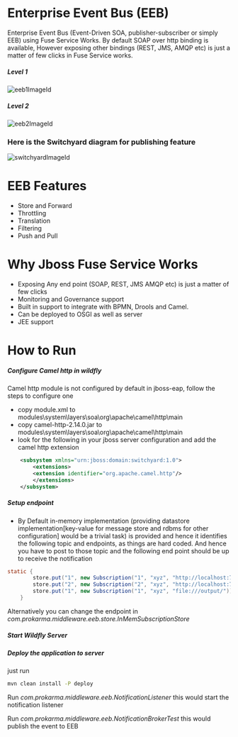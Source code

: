 # Enterprise Event Bus (EEB)
Enterprise Event Bus (Event-Driven SOA, publisher-subscriber or simply EEB) using Fuse Service Works. By default SOAP over http binding is available, However exposing other bindings (REST, JMS, AMQP etc) is just a matter of few clicks in Fuse Service works.
##### Level 1
![eeb1ImageId]
##### Level 2
![eeb2ImageId]
### Here is the Switchyard diagram for publishing feature
![switchyardImageId]

# EEB Features
* Store and Forward
* Throttling
* Translation
* Filtering
* Push and Pull


# Why Jboss Fuse Service Works
* Exposing Any end point (SOAP, REST, JMS AMQP etc) is just a matter of few clicks
* Monitoring and Governance support
* Built in support to integrate with BPMN, Drools and Camel.
* Can be deployed to OSGI as well as server
* JEE support

# How to Run
##### Configure Camel http in wildfly
Camel http module is not configured by default in jboss-eap, follow the steps to configure one
* copy module.xml to modules\system\layers\soa\org\apache\camel\http\main
* copy camel-http-2.14.0.jar to modules\system\layers\soa\org\apache\camel\http\main
* look for the following in your jboss server configuration and add the camel http extension 

```xml
	<subsystem xmlns="urn:jboss:domain:switchyard:1.0">
		<extensions>
		<extension identifier="org.apache.camel.http"/>
		</extensions>
	</subsystem>
```
##### Setup endpoint
* By Default in-memory implementation (providing datastore implementation[key-value for message store and rdbms for other configuration] would be a trivial task) is provided and hence it identifies the following topic and endpoints, as things are hard coded. And hence you have to post to those topic and the following end point should be up to receive the notification

```java
static {
		store.put("1", new Subscription("1", "xyz", "http://localhost:7077/notification"));
		store.put("2", new Subscription("2", "xyz", "http://localhost:7077/notification"));
		store.put("1", new Subscription("1", "xyz", "file:///output/"));
	}
```
Alternatively you can change the endpoint in _com.prokarma.middleware.eeb.store.InMemSubscriptionStore_
##### Start Wildfly Server

##### Deploy the application to server
just run 
```bash
mvn clean install -P deploy
```
Run _com.prokarma.middleware.eeb.NotificationListener_ this would start the notification listener

Run _com.prokarma.middleware.eeb.NotificationBrokerTest_ this would publish the event to EEB


[eeb1ImageId]: http://s15.postimg.org/n4tdptvi3/eeb_level1.png  "EEB Level 1 Diagram"
[eeb2ImageId]: http://s24.postimg.org/tkl5wn11x/eeb_level2.png  "EEB Level 2 Diagram"
[switchyardImageId]: http://s9.postimg.org/o8gmo9b5b/switchyard.png  "Switchyard Component Diagram"

